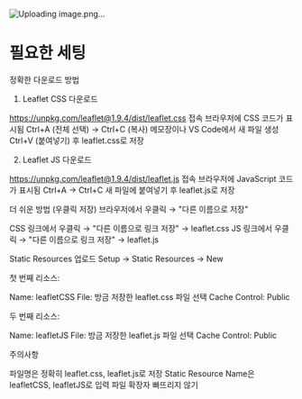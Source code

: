 ![Uploading image.png…]()


# 필요한 세팅
정확한 다운로드 방법
1. Leaflet CSS 다운로드

https://unpkg.com/leaflet@1.9.4/dist/leaflet.css 접속
브라우저에 CSS 코드가 표시됨
Ctrl+A (전체 선택) → Ctrl+C (복사)
메모장이나 VS Code에서 새 파일 생성
Ctrl+V (붙여넣기) 후 leaflet.css로 저장

2. Leaflet JS 다운로드

https://unpkg.com/leaflet@1.9.4/dist/leaflet.js 접속
브라우저에 JavaScript 코드가 표시됨
Ctrl+A → Ctrl+C
새 파일에 붙여넣기 후 leaflet.js로 저장

더 쉬운 방법 (우클릭 저장)
브라우저에서 우클릭 → "다른 이름으로 저장"

CSS 링크에서 우클릭 → "다른 이름으로 링크 저장" → leaflet.css
JS 링크에서 우클릭 → "다른 이름으로 링크 저장" → leaflet.js

Static Resources 업로드
Setup → Static Resources → New

첫 번째 리소스:

Name: leafletCSS
File: 방금 저장한 leaflet.css 파일 선택
Cache Control: Public


두 번째 리소스:

Name: leafletJS
File: 방금 저장한 leaflet.js 파일 선택
Cache Control: Public



주의사항

파일명은 정확히 leaflet.css, leaflet.js로 저장
Static Resource Name은 leafletCSS, leafletJS로 입력
파일 확장자 빠뜨리지 않기
